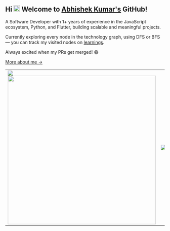 ## Hi <img src="https://raw.githubusercontent.com/wasabeef/wasabeef/master/icons/wave.gif" height="20px" /> Welcome to [Abhishek Kumar's](https://abhiarya.in) GitHub!


A Software Developer with 1+ years of experience in the JavaScript ecosystem, Python, and Flutter, building scalable and meaningful projects.

Currently exploring every node in the technology graph, using DFS or BFS — you can track my visited nodes on [learnings](https://learnings.abhiarya.in).

Always excited when my PRs get merged! 😄 


[More about me &rarr;](https://abhiarya.in)


|  |  |
|---------------|---------------|
| <img src="https://github-readme-stats.vercel.app/api?username=AbhiArya20&include_all_commits=true&show_icons=true&rank_icon=percentile&border_radius=20&show=reviews,discussions_started,discussions_answered,prs_merged,prs_merged_percentage" /> <br> <img width="468px" src="https://github-readme-stats.vercel.app/api/pin/?username=AbhiArya20&repo=coderoom&description_lines_count=1&border_radius=20&show_owner=true" /> | <img src="https://github-readme-stats.vercel.app/api/top-langs/?username=AbhiArya20&layout=donut-vertical&border_radius=20&langs_count=14&size_weight=0.5&count_weight=0.5" /> |